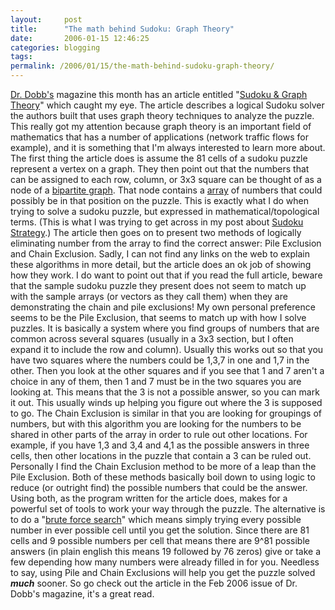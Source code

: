 ```yaml
---
layout:     post
title:      "The math behind Sudoku: Graph Theory"
date:       2006-01-15 12:46:25
categories: blogging
tags:  
permalink: /2006/01/15/the-math-behind-sudoku-graph-theory/
---
```

[Dr. Dobb's](http://www.ddj.com/) magazine this month has an article entitled "[Sudoku & Graph Theory](http://www.ddj.com/documents/s=9948/ddj0602i/0602i.html)" which caught my eye. The article describes a logical Sudoku solver the authors built that uses graph theory techniques to analyze the puzzle. This really got my attention because graph theory is an important field of mathematics that has a number of applications (network traffic flows for example), and it is something that I'm always interested to learn more about. The first thing the article does is assume the 81 cells of a sudoku puzzle represent a vertex on a graph. They then point out that the numbers that can be assigned to each row, column, or 3x3 square can be thought of as a node of a [bipartite graph](http://mathworld.wolfram.com/BipartiteGraph.html). That node contains a [array](http://en.wikipedia.org/wiki/Array) of numbers that could possibly be in that position on the puzzle. This is exactly what I do when trying to solve a sudoku puzzle, but expressed in mathematical/topological terms. (This is what I was trying to get across in my post about [Sudoku Strategy](http://ironboundsoftware.com/blog/2005/10/20/sudoku-strategy/).)  The article then goes on to present two methods of logically eliminating number from the array to find the correct answer: Pile Exclusion and Chain Exclusion. Sadly, I can not find any links on the web to explain these algorithms in more detail, but the article does an ok job of showing how they work. I do want to point out that if you read the full article, beware that the sample sudoku puzzle they present does not seem to match up with the sample arrays (or vectors as they call them) when they are demonstrating the chain and pile exclusions! My own personal preference seems to be the Pile Exclusion, that seems to match up with how I solve puzzles. It is basically a system where you find groups of numbers that are common across several squares (usually in a 3x3 section, but I often expand it to include the row and column). Usually this works out so that you have two squares where the numbers could be 1,3,7 in one and 1,7 in the other. Then you look at the other squares and if you see that 1 and 7 aren't a choice in any of them, then 1 and 7 must be in the two squares you are looking at. This means that the 3 is not a possible answer, so you can mark it out. This usually winds up helping you figure out where the 3 is supposed to go. The Chain Exclusion is similar in that you are looking for groupings of numbers, but with this algorithm you are looking for the numbers to be shared in other parts of the array in order to rule out other locations. For example, if you have 1,3 and 3,4 and 4,1 as the possible answers in three cells, then other locations in the puzzle that contain a 3 can be ruled out. Personally I find the Chain Exclusion method to be more of a leap than the Pile Exclusion. Both of these methods basically boil down to using logic to reduce (or outright find) the possible numbers that could be the answer. Using both, as the program written for the article does, makes for a powerful set of tools to work your way through the puzzle. The alternative is to do a "[brute force search](http://en.wikipedia.org/wiki/Brute-force_search)" which means simply trying every possible number in ever possible cell until you get the solution. Since there are 81 cells and 9 possible numbers per cell that means there are 9^81 possible answers (in plain english this means 19 followed by 76 zeros) give or take a few depending how many numbers were already filled in for you. Needless to say, using Pile and Chain Exclusions will help you get the puzzle solved **_much_** sooner. So go check out the article in the Feb 2006 issue of Dr. Dobb's magazine, it's a great read. 
